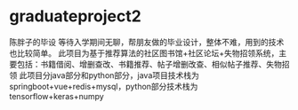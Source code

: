 # graduateproject2
陈胖子的毕设
等待入学期间无聊，帮朋友做的毕业设计，整体不难，用到的技术也比较简单。
此项目为基于推荐算法的社区图书馆+社区论坛+失物招领系统，主要包括：书籍借阅、增删查改、书籍推荐、帖子增删改查、相似帖子推荐、失物招领
此项目分java部分和python部分，java项目技术栈为springboot+vue+redis+mysql，python部分技术栈为tensorflow+keras+numpy
